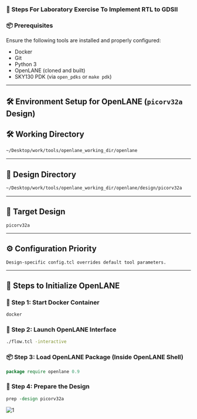 ### 🧪 Steps For Laboratory Exercise To Implement RTL to GDSII

### 📦 Prerequisites

Ensure the following tools are installed and properly configured:

- Docker
- Git
- Python 3
- OpenLANE (cloned and built)
- SKY130 PDK (via `open_pdks` or `make pdk`)
---
## 🛠️ Environment Setup for OpenLANE (`picorv32a` Design)
## 🛠️ **Working Directory**

```bash
~/Desktop/work/tools/openlane_working_dir/openlane
```

---

## 📁 **Design Directory**

```bash
~/Desktop/work/tools/openlane_working_dir/openlane/design/picorv32a
```

---

## 🎯 **Target Design**

```text
picorv32a
```

---

## ⚙️ **Configuration Priority**

```text
Design-specific config.tcl overrides default tool parameters.
```

---

## 🧪 **Steps to Initialize OpenLANE**

### 🐳 Step 1: Start Docker Container

```bash
docker
```

### 🚀 Step 2: Launch OpenLANE Interface

```bash
./flow.tcl -interactive
```

### 📦 Step 3: Load OpenLANE Package (Inside OpenLANE Shell)

```tcl
package require openlane 0.9
```

### 🧬 Step 4: Prepare the Design

```tcl
prep -design picorv32a
```
![1](https://github.com/user-attachments/assets/fee1ba32-7096-4dfb-8246-b1eec197669d)

